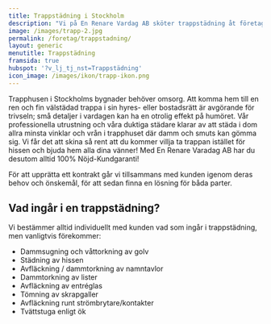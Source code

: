 ```yaml
---
title: Trappstädning i Stockholm
description: "Vi på En Renare Vardag AB sköter trappstädning åt företag, bostadsrättsföreningar och skolor i Stockholm. Hör av dig och boka ett kostnadsfritt möte."
image: /images/trapp-2.jpg
permalink: /foretag/trappstadning/
layout: generic
menutitle: Trappstädning
framsida: true
hubspot: '?v_lj_tj_nst=Trappstädning'
icon_image: /images/ikon/trapp-ikon.png
---
```

Trapphusen i Stockholms bygnader behöver omsorg. Att komma hem till en ren och fin välstädad trappa i sin hyres- eller bostadsrätt är avgörande för trivseln; små detaljer i vardagen kan ha en otrolig effekt på humöret. Vår professionella utrustning och våra duktiga städare klarar av att städa i dom allra minsta vinklar och vrån i trapphuset där damm och smuts kan gömma sig. Vi får det att skina så rent att du kommer villja ta trappan istället för hissen och bjuda hem alla dina vänner! Med En Renare Varadag AB har du desutom alltid 100% Nöjd-Kundgaranti!

För att upprätta ett kontrakt går vi tillsammans med kunden igenom deras behov och önskemål, för att sedan finna en lösning för båda parter.

## Vad ingår i en trappstädning?

Vi bestämmer alltid individuellt med kunden vad som ingår i trappstädning, men vanligtvis förekommer:

* Dammsugning och våttorkning av golv
* Städning av hissen
* Avfläckning / dammtorkning av namntavlor
* Dammtorkning av lister 
* Avfläckning av entréglas
* Tömning av skrapgaller
* Avfläckning runt strömbrytare/kontakter
* Tvättstuga enligt ök

